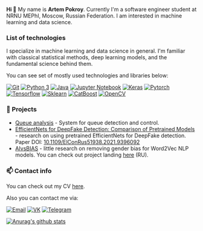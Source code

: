 **Hi 👋** My name is **Artem Pokroy**. Currently I'm a software engineer student at NRNU MEPhI, Moscow, Russian Federation. I am interested in machine learning and data science.

### List of technologies

I specialize in machine learning and data science in general. I'm familiar with classical statistical methods, deep learning models, and the fundamental science behind them.

You can see set of mostly used technologies and libraries below:

[![Git](https://img.shields.io/badge/-Git-F05032?logo=Git&logoColor=white)]()
[![Python 3](https://img.shields.io/badge/-Python-3776AB?logo=python&logoColor=white)]()
[![Java](https://img.shields.io/badge/-Java-ED1C24?logo=java&logoColor=white)]()
[![Jupyter Notebook](https://img.shields.io/badge/-Jupyter%20Notebook-F37626?logo=jupyter&logoColor=white)]()
[![Keras](https://img.shields.io/badge/-Keras-D00000?logo=Keras&logoColor=white)]()
[![Pytorch](https://img.shields.io/badge/-Pytorch-D00000?logo=pytorch&logoColor=white)]()
[![Tensorflow](https://img.shields.io/badge/-Tensorflow-0000?logo=Tensorflow&color=orange&logoColor=white)]()
[![Sklearn](https://img.shields.io/badge/-Sklearn-0000?logo=Scikit-learn&logoColor=white)]()
[![CatBoost](https://img.shields.io/badge/-CatBoost-0000?&logo=&color=yellow&logoColor=white)]()
[![OpenCV](https://img.shields.io/badge/-OpenCV-0000?&logo=&color=green&logoColor=white)]()

### :rocket: Projects

* [Queue analysis](https://github.com/mmkuznecov/queue_analysis) - System for queue detection and control.
* [EfficientNets for DeepFake Detection: Comparison of Pretrained Models](https://github.com/TLMOS/efficientnets-for-deepfake-detection) - research on using pretrained EfficientNets for DeepFake detection. Paper DOI: [10.1109/ElConRus51938.2021.9396092](https://ieeexplore.ieee.org/document/9396092)
* [AIvsBIAS](https://github.com/mmkuznecov/AIvsBIAS) - little research on removing gender bias for Word2Vec NLP models. You can check out project landing [here](https://aivsbias.feather.cloudns.cl/) (RU).

### :mailbox: Contact info

You can check out my CV [here](https://drive.google.com/file/d/1ql7j2cfu04iOCIN3o723OyWCTWSPjcog/view?usp=sharing).

Also you can contact me via:

[![Email](https://img.shields.io/badge/-Email-de4343?logoColor=white&link=mailto:pokroy-tema@yandex.ru)](mailto:pokroy-tema@yandex.ru)
[![VK](https://img.shields.io/badge/-VK-4680C2?logo=vk&logoColor=white&link=https://vk.com/mmkuznecov)](https://vk.com/pokroy)
[![Telegram](https://img.shields.io/badge/-Telegram-blue?logo=telegram&link=https://t.me/pokroy)](https://t.me/pokroy)

[![Anurag's github stats](https://github-readme-stats.vercel.app/api?username=TLMOS&show_icons=true&hide=prs&theme=react)](https://github.com/anuraghazra/github-readme-stats)
